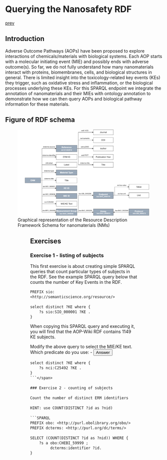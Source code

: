 # Querying the Nanosafety RDF

[prev](README.md)

<script>
  function toggleAnswer(id) {
  var answer = document.getElementById(id);
  if (answer.style.visibility === "hidden" ||
      answer.style.visibility === "none") {
    answer.style.visibility = "visible";
  } else {
    answer.style.visibility = "hidden";
  }
}
</script>


## Introduction

Adverse Outcome Pathways (AOPs) have been proposed to explore interactions of chemicals/materials with biological systems. Each AOP starts with a molecular initiating event (MIE) and possibly ends with adverse outcome(s). So far, we do not fully understand how many nanomaterials interact with proteins, biomembranes, cells, and biological structures in general. There is limited insight into the toxicology-related key events (KEs) they trigger, such as oxidative stress and inflammation, or the biological processes underlying these KEs. For this SPARQL endpoint we integrate the annotation of nanomaterials and their MIEs with ontology annotation to demonstrate how we can then query AOPs and biological pathway information for these materials. 

## Figure of RDF schema

<figure>
    <img src="NSRDF.png" alt="A kitten">
    <figcaption>Graphical representation of the Resource Description Framework Schema for nanomaterials (NMs)<figcaption>
<figure>  


## Exercises

### Exercise 1 - listing of subjects
This first exercise is about creating simple SPARQL queries that count particular types of subjects in the RDF. See the example SPARQL query below that counts the number of Key Events in the RDF.

```SPARQL
PREFIX sio: <http://semanticscience.org/resource/>

select distinct ?KE where { 
    ?s sio:SIO_000001 ?KE .
}
```

When copying this SPARQL query and executing it, you will find that the AOP-Wiki RDF contains 1149 KE subjects.

Modify the above query to select the MIE/KE text. Which predicate do you use: - <button onclick="toggleAnswer('q1')">Answer</button><span id="q1" style="visibility: hidden">
```SPARQL
select distinct ?KE where { 
    ?s nci:C25492 ?KE .
}
```</span>

### Exercise 2 - counting of subjects

Count the number of distinct ERM identifiers

HINT: use COUNT(DISTINCT ?id as ?nid)

```SPARQL
PREFIX obo: <http://purl.obolibrary.org/obo/>
PREFIX dcterms: <http://purl.org/dc/terms/>

SELECT (COUNT(DISTINCT ?id as ?nid)) WHERE { 
    ?s a obo:CHEBI_59999 ; 
         dcterms:identifier ?id.
} 
```
